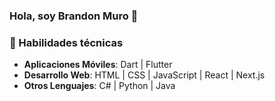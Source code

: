 ### Hola, soy Brandon Muro 👋

### 💼 Habilidades técnicas

- **Aplicaciones Móviles**: Dart | Flutter
- **Desarrollo Web**: HTML | CSS | JavaScript | React | Next.js
- **Otros Lenguajes**: C# | Python | Java 


